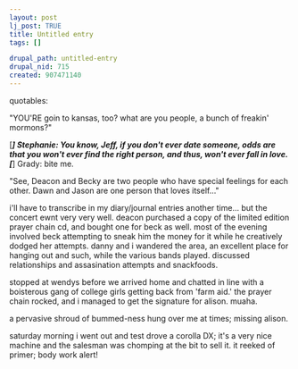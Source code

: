```yaml
--- 
layout: post
lj_post: TRUE
title: Untitled entry
tags: []

drupal_path: untitled-entry
drupal_nid: 715
created: 907471140
---
```

quotables:


"YOU'RE goin to kansas, too? what are you people, a bunch of freakin' mormons?"

[*******] Stephanie: You know, Jeff, if you don't ever date someone, odds are that you won't ever find the right person, and thus, won't ever fall in love.
[*******] Grady: bite me.

"See, Deacon and Becky are two people who have special feelings for each other. Dawn and Jason are one person that loves itself..."

i'll have to transcribe in my diary/journal entries another time... but the concert ewnt very very well. deacon purchased a copy of the limited edition prayer chain cd, and bought one for beck as well. most of the evening involved beck attempting to sneak him the money for it while he creatively dodged her attempts. danny and i wandered the area, an excellent place for hanging out and such, while the various bands played. discussed relationships and assasination attempts and snackfoods.

stopped at wendys before we arrived home and chatted in line with a boisterous gang of college girls getting back from 'farm aid.' the prayer chain rocked, and i managed to get the signature for alison. muaha.

a pervasive shroud of bummed-ness hung over me at times; missing alison.

saturday morning i went out and test drove a corolla DX; it's a very nice machine and the salesman was chomping at the bit to sell it. it reeked of primer; body work alert!
